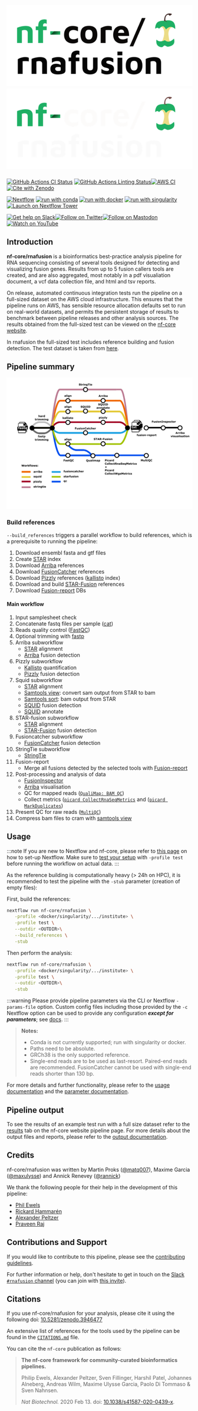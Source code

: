 # ![nf-core/rnafusion](docs/images/nf-core-rnafusion_logo_light.png#gh-light-mode-only) ![nf-core/rnafusion](docs/images/nf-core-rnafusion_logo_dark.png#gh-dark-mode-only)

[![GitHub Actions CI Status](https://github.com/nf-core/rnafusion/workflows/nf-core%20CI/badge.svg)](https://github.com/nf-core/rnafusion/actions?query=workflow%3A%22nf-core+CI%22)
[![GitHub Actions Linting Status](https://github.com/nf-core/rnafusion/workflows/nf-core%20linting/badge.svg)](https://github.com/nf-core/rnafusion/actions?query=workflow%3A%22nf-core+linting%22)[![AWS CI](https://img.shields.io/badge/CI%20tests-full%20size-FF9900?labelColor=000000&logo=Amazon%20AWS)](https://nf-co.re/rnafusion/results)[![Cite with Zenodo](http://img.shields.io/badge/DOI-10.5281/zenodo.3946477-1073c8?labelColor=000000)](https://doi.org/10.5281/zenodo.3946477)

[![Nextflow](https://img.shields.io/badge/nextflow%20DSL2-%E2%89%A523.04.0-23aa62.svg)](https://www.nextflow.io/)
[![run with conda](http://img.shields.io/badge/run%20with-conda-3EB049?labelColor=000000&logo=anaconda)](https://docs.conda.io/en/latest/)
[![run with docker](https://img.shields.io/badge/run%20with-docker-0db7ed?labelColor=000000&logo=docker)](https://www.docker.com/)
[![run with singularity](https://img.shields.io/badge/run%20with-singularity-1d355c.svg?labelColor=000000)](https://sylabs.io/docs/)
[![Launch on Nextflow Tower](https://img.shields.io/badge/Launch%20%F0%9F%9A%80-Nextflow%20Tower-%234256e7)](https://tower.nf/launch?pipeline=https://github.com/nf-core/rnafusion)

[![Get help on Slack](http://img.shields.io/badge/slack-nf--core%20%23rnafusion-4A154B?labelColor=000000&logo=slack)](https://nfcore.slack.com/channels/rnafusion)[![Follow on Twitter](http://img.shields.io/badge/twitter-%40nf__core-1DA1F2?labelColor=000000&logo=twitter)](https://twitter.com/nf_core)[![Follow on Mastodon](https://img.shields.io/badge/mastodon-nf__core-6364ff?labelColor=FFFFFF&logo=mastodon)](https://mstdn.science/@nf_core)[![Watch on YouTube](http://img.shields.io/badge/youtube-nf--core-FF0000?labelColor=000000&logo=youtube)](https://www.youtube.com/c/nf-core)

## Introduction

**nf-core/rnafusion** is a bioinformatics best-practice analysis pipeline for RNA sequencing consisting of several tools designed for detecting and visualizing fusion genes. Results from up to 5 fusion callers tools are created, and are also aggregated, most notably in a pdf visualiation document, a vcf data collection file, and html and tsv reports.

On release, automated continuous integration tests run the pipeline on a full-sized dataset on the AWS cloud infrastructure. This ensures that the pipeline runs on AWS, has sensible resource allocation defaults set to run on real-world datasets, and permits the persistent storage of results to benchmark between pipeline releases and other analysis sources. The results obtained from the full-sized test can be viewed on the [nf-core website](https://nf-co.re/rnafusion/results).

In rnafusion the full-sized test includes reference building and fusion detection. The test dataset is taken from [here](https://github.com/nf-core/test-datasets/tree/rnafusion/testdata/human).

## Pipeline summary

![nf-core/rnafusion metro map](docs/images/nf-core-rnafusion_metro_map.png)

### Build references

`--build_references` triggers a parallel workflow to build references, which is a prerequisite to running the pipeline:

1. Download ensembl fasta and gtf files
2. Create [STAR](https://github.com/alexdobin/STAR) index
3. Download [Arriba](https://github.com/suhrig/arriba) references
4. Download [FusionCatcher](https://github.com/ndaniel/fusioncatcher) references
5. Download [Pizzly](https://github.com/pmelsted/pizzly) references ([kallisto](https://pachterlab.github.io/kallisto/manual) index)
6. Download and build [STAR-Fusion](https://github.com/STAR-Fusion/STAR-Fusion) references
7. Download [Fusion-report](https://github.com/Clinical-Genomics/fusion-report) DBs

#### Main workflow

1. Input samplesheet check
2. Concatenate fastq files per sample ([cat](http://www.linfo.org/cat.html))
3. Reads quality control ([FastQC](https://www.bioinformatics.babraham.ac.uk/projects/fastqc/))
4. Optional trimming with [fastp](https://github.com/OpenGene/fastp)
5. Arriba subworkflow
   - [STAR](https://github.com/alexdobin/STAR) alignment
   - [Arriba](https://github.com/suhrig/arriba) fusion detection
6. Pizzly subworkflow
   - [Kallisto](https://pachterlab.github.io/kallisto/) quantification
   - [Pizzly](https://github.com/pmelsted/pizzly) fusion detection
7. Squid subworkflow
   - [STAR](https://github.com/alexdobin/STAR) alignment
   - [Samtools view](http://www.htslib.org/): convert sam output from STAR to bam
   - [Samtools sort](http://www.htslib.org/): bam output from STAR
   - [SQUID](https://github.com/Kingsford-Group/squid) fusion detection
   - [SQUID](https://github.com/Kingsford-Group/squid) annotate
8. STAR-fusion subworkflow
   - [STAR](https://github.com/alexdobin/STAR) alignment
   - [STAR-Fusion](https://github.com/STAR-Fusion/STAR-Fusion) fusion detection
9. Fusioncatcher subworkflow
   - [FusionCatcher](https://github.com/ndaniel/fusioncatcher) fusion detection
10. StringTie subworkflow
    - [StringTie](https://ccb.jhu.edu/software/stringtie/)
11. Fusion-report
    - Merge all fusions detected by the selected tools with [Fusion-report](https://github.com/Clinical-Genomics/fusion-report)
12. Post-processing and analysis of data
    - [FusionInspector](https://github.com/FusionInspector/FusionInspector)
    - [Arriba](https://github.com/suhrig/arriba) visualisation
    - QC for mapped reads ([`QualiMap: BAM QC`](https://kokonech.github.io/qualimap/HG00096.chr20_bamqc/qualimapReport.html))
    - Collect metrics ([`picard CollectRnaSeqMetrics`](https://gatk.broadinstitute.org/hc/en-us/articles/360037057492-CollectRnaSeqMetrics-Picard-) and ([`picard MarkDuplicates`](https://gatk.broadinstitute.org/hc/en-us/articles/360037052812-MarkDuplicates-Picard-))
13. Present QC for raw reads ([`MultiQC`](http://multiqc.info/))
14. Compress bam files to cram with [samtools view](http://www.htslib.org/)

## Usage

:::note
If you are new to Nextflow and nf-core, please refer to [this page](https://nf-co.re/docs/usage/installation) on how
to set-up Nextflow. Make sure to [test your setup](https://nf-co.re/docs/usage/introduction#how-to-run-a-pipeline)
with `-profile test` before running the workflow on actual data.
:::

As the reference building is computationally heavy (> 24h on HPC), it is recommended to test the pipeline with the `-stub` parameter (creation of empty files):

First, build the references:

```bash
nextflow run nf-core/rnafusion \
   -profile <docker/singularity/.../institute> \
   -profile test \
   --outdir <OUTDIR>\
   --build_references \
   -stub
```

Then perform the analysis:

```bash
nextflow run nf-core/rnafusion \
   -profile <docker/singularity/.../institute> \
   -profile test \
   --outdir <OUTDIR>\
   -stub
```

:::warning
Please provide pipeline parameters via the CLI or Nextflow `-params-file` option. Custom config files including those
provided by the `-c` Nextflow option can be used to provide any configuration _**except for parameters**_;
see [docs](https://nf-co.re/usage/configuration#custom-configuration-files).
:::

> **Notes:**
>
> - Conda is not currently supported; run with singularity or docker.
> - Paths need to be absolute.
> - GRCh38 is the only supported reference.
> - Single-end reads are to be used as last-resort. Paired-end reads are recommended. FusionCatcher cannot be used with single-end reads shorter than 130 bp.

For more details and further functionality, please refer to the [usage documentation](https://nf-co.re/rnafusion/usage) and the [parameter documentation](https://nf-co.re/rnafusion/parameters).

## Pipeline output

To see the results of an example test run with a full size dataset refer to the [results](https://nf-co.re/rnafusion/results) tab on the nf-core website pipeline page.
For more details about the output files and reports, please refer to the
[output documentation](https://nf-co.re/rnafusion/output).

## Credits

nf-core/rnafusion was written by Martin Proks ([@matq007](https://github.com/matq007)), Maxime Garcia ([@maxulysse](https://github.com/maxulysse)) and Annick Renevey ([@rannick](https://github.com/rannick))

We thank the following people for their help in the development of this pipeline:

- [Phil Ewels](https://github.com/ewels)
- [Rickard Hammarén](https://github.com/Hammarn)
- [Alexander Peltzer](https://github.com/apeltzer)
- [Praveen Raj](https://github.com/praveenraj2018)

## Contributions and Support

If you would like to contribute to this pipeline, please see the [contributing guidelines](.github/CONTRIBUTING.md).

For further information or help, don't hesitate to get in touch on the [Slack `#rnafusion` channel](https://nfcore.slack.com/channels/rnafusion) (you can join with [this invite](https://nf-co.re/join/slack)).

## Citations

If you use nf-core/rnafusion for your analysis, please cite it using the following doi: [10.5281/zenodo.3946477](https://doi.org/10.5281/zenodo.3946477)

An extensive list of references for the tools used by the pipeline can be found in the [`CITATIONS.md`](CITATIONS.md) file.

You can cite the `nf-core` publication as follows:

> **The nf-core framework for community-curated bioinformatics pipelines.**
>
> Philip Ewels, Alexander Peltzer, Sven Fillinger, Harshil Patel, Johannes Alneberg, Andreas Wilm, Maxime Ulysse Garcia, Paolo Di Tommaso & Sven Nahnsen.
>
> _Nat Biotechnol._ 2020 Feb 13. doi: [10.1038/s41587-020-0439-x](https://dx.doi.org/10.1038/s41587-020-0439-x).
